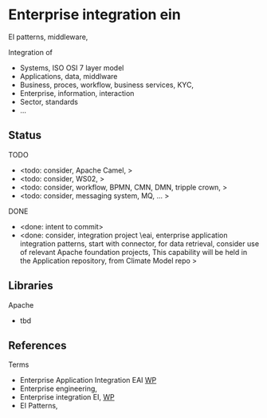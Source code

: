 # Enterprise integration ein

EI patterns, middleware, 

Integration of
* Systems, ISO OSI 7 layer model
* Applications, data, middlware
* Business, proces, workflow, business services, KYC, 
* Enterprise, information, interaction
* Sector, standards
* ...

## Status

TODO
* <todo: consider, Apache Camel, >
* <todo: consider, WS02, >
* <todo: consider, workflow, BPMN, CMN, DMN, tripple crown, >
* <todo: consider, messaging system, MQ, ... >

DONE
* <done: intent to commit>
* <done: consider, integration project \eai, enterprise application integration patterns, start with connector, for data retrieval, consider use of relevant Apache foundation projects, This capability will be held in the Application repository, from Climate Model repo >

## Libraries

Apache
* tbd

## References

Terms
* Enterprise Application Integration EAI [WP](https://en.wikipedia.org/wiki/Enterprise_application_integration)
* Enterprise engineering,  
* Enterprise integration EI, [WP](https://en.wikipedia.org/wiki/Enterprise_integration)
* EI Patterns,[](https://en.wikipedia.org/wiki/Enterprise_Integration_Paatterns)
